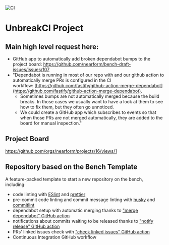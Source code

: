 ![CI](https://github.com/nearform/bench-template/actions/workflows/ci.yml/badge.svg?event=push)

# UnbreakCI Project

## Main high level request here:
- GitHub app to automatically add broken dependabot bumps to the project board: https://github.com/nearform/bench-draft-issues/issues/107  
- "Dependabot is running in most of our repo with and our github action to automatically merge PRs is configured in the CI workflow: [https://github.com/fastify/github-action-merge-dependabot](https://github.com/fastify/github-action-merge-dependabot).  
	- Sometimes bumps are not automatically merged because the build breaks. In those cases we usually want to have a look at them to see how to fix them, but they often go unnoticed.  
	- We could create a GitHub app which subscribes to events so that when those PRs are not merged automatically, they are added to the board for manual inspection."  

## Project Board
https://github.com/orgs/nearform/projects/16/views/1

## Repository based on the Bench Template
A feature-packed template to start a new repository on the bench, including:

- code linting with [ESlint](https://eslint.org) and [prettier](https://prettier.io)
- pre-commit code linting and commit message linting with [husky](https://www.npmjs.com/package/husky) and [commitlint](https://commitlint.js.org/)
- dependabot setup with automatic merging thanks to ["merge dependabot" GitHub action](https://github.com/fastify/github-action-merge-dependabot)
- notifications about commits waiting to be released thanks to ["notify release" GitHub action](https://github.com/nearform/github-action-notify-release)
- PRs' linked issues check with ["check linked issues" GitHub action](https://github.com/nearform/github-action-check-linked-issues)
- Continuous Integration GitHub workflow
